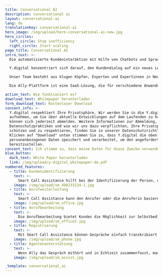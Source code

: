 ```yaml
---
title: Conversational AI
description: conversational ai
layout: conversational-ai
lang: de
translationKey: conversational-ai
hero_image: /img/upload/hero-conversational-ai-new.jpg
hero_circles:
  left_circle: Stop inefficiency
  right_circle: Start scaling
page_title: Conversational AI
intro_text: >-
  Die automatisierte Kundeninteraktion mit Hilfe von Chatbots und Sprachassistenten ist ein integraler Bestandteil der Kundenkontaktstrategie. Dennoch entsprechen die Kundenerwartungen bisher nicht dem lang erwarteten Erfolg des Einsatzes solcher Technologien.

  Y.digital konzentriert sich darauf, den Kundendialog auf ein neues Level zu heben, bei dem auch eine automatisierte Sprach- oder Chatlösung problemlos auf die Kundenanforderungen reagiert und die Kundenwünsche als Ausgangspunkt für den Dialog verwendet. Dabei nutzen wir die neueste KI-Technologie im Bereich der Sprachverarbeitung und des Sprachverständnisses.

  Unser Team besteht aus klugen Köpfen, Experten und Expertinnen in Neurolinguistik und Data Science. Wir verwenden dabei einen einzigartigen Ansatz, der sich an einem normalen Dialog zwischen Menschen orientiert. Die Technologie soll dabei die Benutzer, sowohl Kunden und Kundinnen als auch Mitarbeitende, unterstützen. Der Einsatz fortschrittlicher Sprachtechnologie führt zu skalierbaren Lösungen im Kundenkontakt, einer erfolgreichen Bearbeitung von Kundenanfragen und vielem mehr. Auf diese Weise unterstützen wir Mitarbeitende vor Ort dabei, auch komplexe Fragen persönlich zu beantworten.

  Die Ally-Plattform ist eine SaaS-Lösung, die für verschiedene Anwendungen konfiguriert werden kann, einschließlich Conversational AI. Ally unterstützt Kundinnen und Kunden sowie Mitarbeitende des Kundenkontaktzentrums bei der einfachen Weiterleitung von Fragen (telefonisch und per Chat) an die richtige Abteilung und bei der Bearbeitung von Kundenanfragen, z. B. Anfragen zur Anmeldung, Änderung, Kündigung oder finanzielle Fragen, mithilfe eines intelligenten Sprachassistenten oder Chatbots. Es gibt verschiedene Möglichkeiten, Mitarbeitende bei ihren täglichen Aufgaben zu unterstützen, wie z. B. die automatisierte Zusammenfassung eines Telefongesprächs, die Bereitstellung relevanter Informationen zum richtigen Zeitpunkt und die Analyse des automatisierten Kundenkontakts, der gestellten Fragen und möglicherweise auftretender Trends, die für Unternehmen nicht sichtbar sind.

action_text: Wie funktioniert es?
download_text: Whitepaper herunterladen
form_download_text: Kostenloser Download
consent_info: >-
  Y.digital respektiert Ihre Privatsphäre. Wir werden Sie in die Y.digital-Datenbank
  aufnehmen, um Sie über aktuelle Entwicklungen auf dem Laufenden zu halten. Sie
  können sich jederzeit abmelden. Weitere Informationen zur Abmeldung, unseren
  Datenschutzpraktiken und wie wir uns dazu verpflichten, Ihre Privatsphäre zu
  schützen und zu respektieren, finden Sie in unserer Datenschutzrichtlinie. Durch
  Klicken auf "Download" unten stimmen Sie zu, dass Y.digital die oben angegebenen
  personenbezogenen Daten speichert und verarbeitet, um den angeforderten Inhalt
  bereitzustellen.
consent_text: Ich stimme zu, dass meine Daten für diese Zwecke verwendet werden.
blue_button:
  dark_text: White Paper herunterladen
  link: /img/upload/y-digital_whitepaper-de.pdf
numbered_features:
  - title: Kundenidentifizierung
    text: >-
      Smart Call Assistance hilft bei der Identifizierung der Person, die das Kundenkontaktzentrum kontaktiert. Dank dieser Identifizierung kann Ally das Gespräch für den Mitarbeiter oder die Mitarbeiterin vorbereiten oder den Kunden bzw. die Kundin für Self-Service autorisieren. Dies spart viel Zeit, ohne die Kundenzufriedenheit zu beeinträchtigen. Ally kann die Identität einer anrufenden Person über Ihr CRM-System verifizieren. Anhand von Telefonnummer und persönlichen Daten wie Sozialversicherungsnummer, Geburtsdatum oder Postleitzahl.
    image: /img/upload/sm_498233134-1.jpg
  - title: Anrufweiterleitung
    text: >-
      Smart Call Assistance kann den Anrufer oder die Anruferin basierend auf der Frage an die richtige Abteilung weiterleiten. Oder auf Wunsch an die am besten geeignete Fachkraft für seine oder ihre spezifische Fragestellung. Hierbei nutzen wir Variablen wie Wartezeiten, die Präferenz, mit der Person zu sprechen, mit der zuvor gesprochen wurde, oder das spezifische Fachwissen des Mitarbeiters oder der Mitarbeiterin. Die Daten und Fragen des Kunden bzw. der Kundin werden selbstverständlich bei einer warmen Übergabe an den Mitarbeiter oder die Mitarbeiterin weitergegeben.
    image: /img/upload/sm_office.jpg
  - title: Anrufbearbeitung
    text: >-
      Die Anrufbearbeitung bietet Kunden die Möglichkeit zur Selbstbedienung, um Probleme auf Abruf zu lösen, auch außerhalb der Bürozeiten. Indem das Gespräch mit der offenen Frage "Wie kann ich Ihnen helfen?" beginnt, können Kunden auf natürliche Weise mit Ally interagieren. Die Anrufbearbeitung reduziert somit das Anrufvolumen und ermöglicht es Agenten in Kontaktzentren, keine Zeit mehr für einfache, repetitive Fragen zu verschwenden. Sie können sich auf komplexere Angelegenheiten konzentrieren.
    image: /img/upload/sm_office2.jpg
  - title: Registrierung
    text: >-
      Mit Smart Call Assistance können Gespräche einfach transkribiert und zusammengefasst werden. Der Mitarbeiter oder die Mitarbeiterin kann so die Berichterstattung für das CRM-System einfach durchführen. Dabei definiert Ally die Fragestellung und die angebotene Lösung. Die Echtzeit-Zusammenfassung während des Gesprächs löst auch das Problem, dass ein Kunde oder eine Kundin seine bzw. ihre Frage und andere Informationen wiederholen muss, wenn diese von einem Sprachassistenten an einen Agenten oder eine Agentin übergeben werden. Auch praktisch!
    image: /img/upload/sm_phone.jpg
  - title: Agentenunterstützung
    text: >-
      Wenn Ally das Gespräch mithört und in Echtzeit zusammenfasst, machen wir auch Vorschläge für mögliche Antworten an den Mitarbeiter oder die Mitarbeiterin. Diese Vorschläge werden mithilfe von KI aus verschiedenen Quellen extrahiert, wie einer Wissensdatenbank oder einer Website. Sowohl Kunden und Kundinnen als auch Mitarbeitende profitieren von dieser "Flüsterfunktion". Für neue Mitarbeitende verringert dies die Notwendigkeit, das gesamte Wissen auswendig zu lernen oder während des Gesprächs hastig nach den richtigen Informationen zu suchen. Der Kunde bzw. die Kundin erhält schnelle und präzise Antworten auf seine Fragen.
    image: /img/upload/sm_assist.jpg

_template: conversational_ai
---
```



